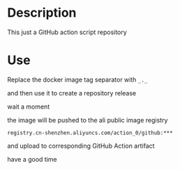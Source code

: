 # Description
This just a GitHub action script repository

# Use
Replace the docker image tag separator with ```_._```

and then use it to create a repository release

wait a moment

the image will be pushed to the ali public image registry

```registry.cn-shenzhen.aliyuncs.com/action_0/github:***```

and upload to corresponding GitHub Action artifact

have a good time
